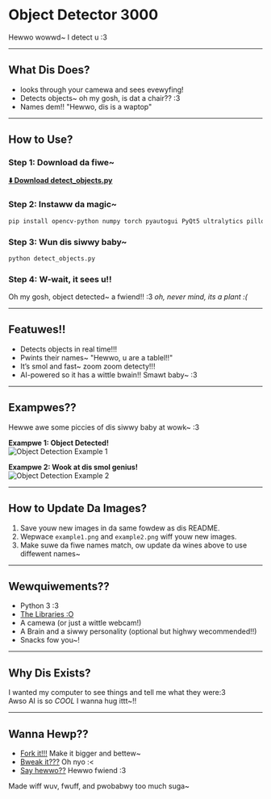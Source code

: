 # Object Detector 3000  
Hewwo wowwd~ I detect u :3  

---  

## What Dis Does?  
- looks through your camewa and sees evewyfing!  
- Detects objects~ oh my gosh, is dat a chair?? :3  
- Names dem!! "Hewwo, dis is a waptop" 

---  

## How to Use?  
### Step 1: Download da fiwe~  
[**⬇️ Download detect_objects.py**](./detect_objects.py)  

### Step 2: Instaww da magic~  
```bash  
pip install opencv-python numpy torch pyautogui PyQt5 ultralytics pillow  
```  

### Step 3: Wun dis siwwy baby~  
```bash  
python detect_objects.py  
```  

### Step 4: W-wait, it sees u!!  
Oh my gosh, object detected~ a fwiend!! :3  *oh, never mind, its a plant :(*

---  

## Featuwes!!  
- Detects objects in real time!!!  
- Pwints their names~ "Hewwo, u are a tablel!!"  
- It’s smol and fast~ zoom zoom detecty!!!  
- AI-powered so it has a wittle bwain!! Smawt baby~ :3  

---  

## Exampwes??  
Hewwe awe some piccies of dis siwwy baby at wowk~ :3  

**Exampwe 1: Object Detected!**  
![Object Detection Example 1](./example1.png)  

**Exampwe 2: Wook at dis smol genius!**  
![Object Detection Example 2](./example2.png)  

---  

## How to Update Da Images?  
1. Save youw new images in da same fowdew as dis README.  
2. Wepwace `example1.png` and `example2.png` wiff youw new images.  
3. Make suwe da fiwe names match, ow update da wines above to use diffewent names~  

---  

## Wewquiwements??  
- Python 3 :3
- [The Libraries :O](#step-2-instaww-da-magic)
- A camewa (or just a wittle webcam!)  
- A Brain and a siwwy personality (optional but highwy wecommended!!)  
- Snacks fow you~!  

---  

## Why Dis Exists?  
I wanted my computer to see things and tell me what they were:3  
Awso AI is so *COOL* I wanna hug ittt~!!  

---  

## Wanna Hewp??  
- [Fork it!!!](https://github.com/cardsea/ObjectTracking/fork) Make it bigger and bettew~ 
- [Bweak it???](https://github.com/cardsea/ObjectTracking/issues) Oh nyo :<  
- [Say hewwo??](https://github.com/cardsea) Hewwo fwiend :3  

Made wiff wuv, fwuff, and pwobabwy too much suga~  
